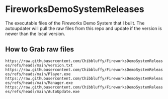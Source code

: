 # FireworksDemoSystemReleases
The executable files of the Fireworks Demo System that I built.
The autoupdater will pull the raw files from this repo and update if the version is newer than the local version.

## How to Grab raw files
`https://raw.githubusercontent.com/Chibbluffy/FireworksDemoSystemReleases/refs/heads/main/version.txt`
`https://raw.githubusercontent.com/Chibbluffy/FireworksDemoSystemReleases/refs/heads/main/Player.exe`
`https://raw.githubusercontent.com/Chibbluffy/FireworksDemoSystemReleases/refs/heads/main/Manager.exe`
`https://raw.githubusercontent.com/Chibbluffy/FireworksDemoSystemReleases/refs/heads/main/AutoUpdate.exe`
